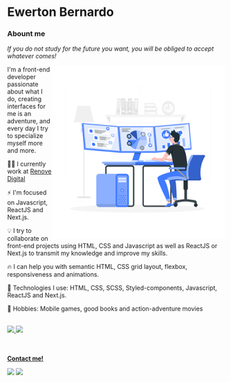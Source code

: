 # Ewerton Bernardo

### Abount me

*If you do not study for the future you want, you will be obliged to accept whatever comes!*
<br>

<img src="./images/hero.svg" align="right" width="400" height="400" />

I'm a front-end developer passionate about what I do, creating interfaces for me is an adventure, and every day I try to specialize myself more and more.
</br>

👨‍💻 I currently work at <a href="https://renovedigital.com.br" target="_blank">Renove Digital</a>

⚡ I'm focused on Javascript, ReactJS and Next.js.

💡 I try to collaborate on front-end projects using HTML, CSS and Javascript as well as ReactJS or Next.js to transmit my knowledge and improve my skills.

🔥 I can help you with semantic HTML, CSS grid layout, flexbox, responsiveness and animations.

🚀 Technologies I use: HTML, CSS, SCSS, Styled-components, Javascript, ReactJS and Next.js.

💬 Hobbies: Mobile games, good books and action-adventure movies

<br/>

 <div>
  <a href="https://github.com/ewertonbn">
  <img height="170em" src="https://github-readme-stats.vercel.app/api?username=ewertonbn&show_icons=true&theme=tokyonight&include_all_commits=true&count_private=true"/>
  <img height="170em" src="https://github-readme-stats.vercel.app/api/top-langs/?username=ewertonbn&layout=compact&langs_count=16&theme=tokyonight"/>
</div>

<br/><br/>
  <strong>Contact me!</strong>
 <p align="left">
  <a href="https://www.linkedin.com/in/ewertonbn" target="_blank" alt="LinkedIn"><img src="https://img.shields.io/badge/-LinkedIn-blue?style=flat-square&logo=Linkedin&logoColor=white&link=https://www.linkedin.com/in/ewertonbn"></a>  
  <a href="mailto:ewertonbn.dev@gmail.com" alt="Email"><img src="https://img.shields.io/badge/-Gmail-c14438?style=flat-square&logo=Gmail&logoColor=white&link=mailto:ewertonbn.dev@gmail.com"></a>  
  </p>
</p>

</p>
